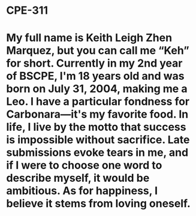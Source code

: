 # CPE-311
# My full name is Keith Leigh Zhen Marquez, but you can call me “Keh” for short. Currently in my 2nd year of BSCPE, I'm 18 years old and was born on July 31, 2004, making me a Leo. I have a particular fondness for Carbonara—it's my favorite food. In life, I live by the motto that success is impossible without sacrifice. Late submissions evoke tears in me, and if I were to choose one word to describe myself, it would be ambitious. As for happiness, I believe it stems from loving oneself.
